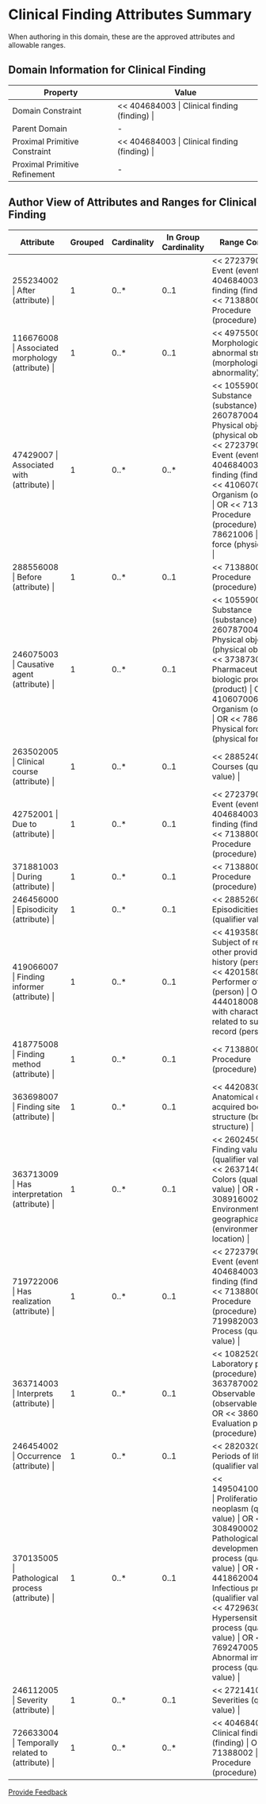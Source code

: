 # Clinical Finding Attributes Summary

When authoring in this domain, these are the approved attributes and allowable ranges.

## Domain Information for Clinical Finding

| Property                      | Value                                         |
| ----------------------------- | --------------------------------------------- |
| Domain Constraint             | << 404684003 \| Clinical finding (finding) \| |
| Parent Domain                 | -                                             |
| Proximal Primitive Constraint | << 404684003 \| Clinical finding (finding) \| |
| Proximal Primitive Refinement | -                                             |

## Author View of Attributes and Ranges for Clinical Finding

| Attribute                                         | Grouped | Cardinality | In Group Cardinality | Range Constraint                                                                                                                                                                                                                                                                                                                             |
| ------------------------------------------------- | ------- | ----------- | -------------------- | -------------------------------------------------------------------------------------------------------------------------------------------------------------------------------------------------------------------------------------------------------------------------------------------------------------------------------------------- |
| 255234002 \| After (attribute) \|                 | 1       | 0..\*       | 0..1                 | << 272379006 \| Event (event) \| OR << 404684003 \| Clinical finding (finding) \| OR << 71388002 \| Procedure (procedure) \|                                                                                                                                                                                                                 |
| 116676008 \| Associated morphology (attribute) \| | 1       | 0..\*       | 0..1                 | << 49755003 \| Morphologically abnormal structure (morphologic abnormality) \|                                                                                                                                                                                                                                                               |
| 47429007 \| Associated with (attribute) \|        | 1       | 0..\*       | 0..\*                | << 105590001 \| Substance (substance) \| OR << 260787004 \| Physical object (physical object) \| OR << 272379006 \| Event (event) \| OR << 404684003 \| Clinical finding (finding) \| OR << 410607006 \| Organism (organism) \| OR << 71388002 \| Procedure (procedure) \| OR << 78621006 \| Physical force (physical force) \|              |
| 288556008 \| Before (attribute) \|                | 1       | 0..\*       | 0..1                 | << 71388002 \| Procedure (procedure) \|                                                                                                                                                                                                                                                                                                      |
| 246075003 \| Causative agent (attribute) \|       | 1       | 0..\*       | 0..1                 | << 105590001 \| Substance (substance) \| OR << 260787004 \| Physical object (physical object) \| OR << 373873005 \| Pharmaceutical / biologic product (product) \| OR << 410607006 \| Organism (organism) \| OR << 78621006 \| Physical force (physical force) \|                                                                            |
| 263502005 \| Clinical course (attribute) \|       | 1       | 0..\*       | 0..1                 | << 288524001 \| Courses (qualifier value) \|                                                                                                                                                                                                                                                                                                 |
| 42752001 \| Due to (attribute) \|                 | 1       | 0..\*       | 0..1                 | << 272379006 \| Event (event) \| OR << 404684003 \| Clinical finding (finding) \| OR << 71388002 \| Procedure (procedure) \|                                                                                                                                                                                                                 |
| 371881003 \| During (attribute) \|                | 1       | 0..\*       | 0..1                 | << 71388002 \| Procedure (procedure) \|                                                                                                                                                                                                                                                                                                      |
| 246456000 \| Episodicity (attribute) \|           | 1       | 0..\*       | 0..1                 | << 288526004 \| Episodicities (qualifier value) \|                                                                                                                                                                                                                                                                                           |
| 419066007 \| Finding informer (attribute) \|      | 1       | 0..\*       | 0..1                 | << 419358007 \| Subject of record or other provider of history (person) \| OR << 420158005 \| Performer of method (person) \| OR << 444018008 \| Person with characteristic related to subject of record (person) \|                                                                                                                         |
| 418775008 \| Finding method (attribute) \|        | 1       | 0..\*       | 0..1                 | << 71388002 \| Procedure (procedure) \|                                                                                                                                                                                                                                                                                                      |
| 363698007 \| Finding site (attribute) \|          | 1       | 0..\*       | 0..1                 | << 442083009 \| Anatomical or acquired body structure (body structure) \|                                                                                                                                                                                                                                                                    |
| 363713009 \| Has interpretation (attribute) \|    | 1       | 0..\*       | 0..1                 | << 260245000 \| Finding value (qualifier value) \| OR << 263714004 \| Colors (qualifier value) \| OR << 308916002 \| Environment or geographical location (environment / location) \|                                                                                                                                                        |
| 719722006 \| Has realization (attribute) \|       | 1       | 0..\*       | 0..1                 | << 272379006 \| Event (event) \| OR << 404684003 \| Clinical finding (finding) \| OR << 71388002 \| Procedure (procedure) \| OR << 719982003 \| Process (qualifier value) \|                                                                                                                                                                 |
| 363714003 \| Interprets (attribute) \|            | 1       | 0..\*       | 0..1                 | << 108252007 \| Laboratory procedure (procedure) \| OR << 363787002 \| Observable entity (observable entity) \| OR << 386053000 \| Evaluation procedure (procedure) \|                                                                                                                                                                       |
| 246454002 \| Occurrence (attribute) \|            | 1       | 0..\*       | 0..1                 | << 282032007 \| Periods of life (qualifier value) \|                                                                                                                                                                                                                                                                                         |
| 370135005 \| Pathological process (attribute) \|  | 1       | 0..\*       | 0..1                 | << 1495041000004108 \| Proliferation of neoplasm (qualifier value) \| OR << 308490002 \| Pathological developmental process (qualifier value) \| OR << 441862004 \| Infectious process (qualifier value) \| OR << 472963003 \| Hypersensitivity process (qualifier value) \| OR << 769247005 \| Abnormal immune process (qualifier value) \| |
| 246112005 \| Severity (attribute) \|              | 1       | 0..\*       | 0..1                 | << 272141005 \| Severities (qualifier value) \|                                                                                                                                                                                                                                                                                              |
| 726633004 \| Temporally related to (attribute) \| | 1       | 0..\*       | 0..\*                | << 404684003 \| Clinical finding (finding) \| OR << 71388002 \| Procedure (procedure) \|                                                                                                                                                                                                                                                     |






<a href="https://docs.google.com/forms/d/e/1FAIpQLScTmbZIf0UEQwYDkY27EEWBkaiYkHSbR0_9DmFrMLXoQLyL7Q/viewform?usp=pp_url&entry.1767247133=SCT+Editorial+Guide&entry.670899847=Clinical%20Finding%20Attributes%20Summary" class="button primary">Provide Feedback</a>
